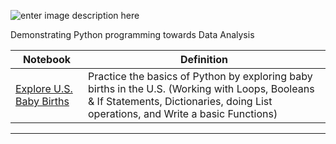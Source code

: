 ![enter image description here](https://www.python.org/static/community_logos/python-logo-master-v3-TM-flattened.png)

Demonstrating Python programming towards Data Analysis



| Notebook                                                                                                                                 | Definition                                                                                                                                                                       |
|------------------------------------------------------------------------------------------------------------------------------------------|----------------------------------------------------------------------------------------------------------------------------------------------------------------------------------|
| [Explore U.S. Baby Births](http://nbviewer.jupyter.org/github/FauziMaulana/LearnPython/blob/master/Explore%20U.S.%20Baby%20Births.ipynb) | Practice the basics of Python by exploring baby births in the U.S. (Working with Loops, Booleans & If Statements, Dictionaries, doing List operations, and Write a basic Functions) |


----------


